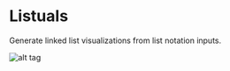 # Listuals
Generate linked list visualizations from list notation inputs.

![alt tag](https://i.imgur.com/d30475m.png)
